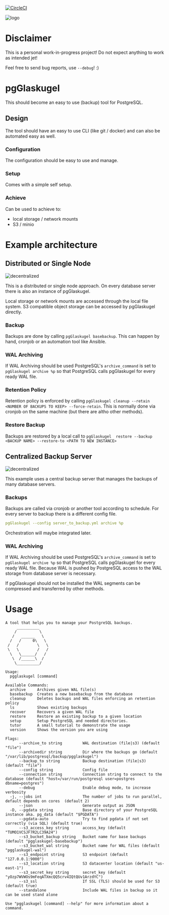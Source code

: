 [![CircleCI](https://circleci.com/gh/xxorde/pgglaskugel.svg?style=svg&circle-token=cb916b323f139fb7097f26dfca10267b1c9701a4)](https://circleci.com/gh/xxorde/pgglaskugel)

![logo](docs/img/glaskugel.png)

# Disclaimer

This is a personal work-in-progress project!
Do not expect anything to work as intended jet!

Feel free to send bug reports, use `--debug`! :)

# pgGlaskugel

This should become an easy to use (backup) tool for PostgreSQL.

## Design
The tool should have an easy to use CLI (like git / docker) and can also be automated easy as well.

### Configuration
The configuration should be easy to use and manage.

### Setup

Comes with a simple self setup.

### Achieve
Can be used to achieve to:
* local storage / network mounts
* S3 / minio


# Example architecture

## Distributed or Single Node
![decentralized](docs/img/arch_overview_decentralized.png)

This is a distributed or single node approach.
On every database server there is also an instance of pgGlaskugel.

Local storage or network mounts are accessed through the local file system.
S3 compatible object storage can be accessed by pgGlaskugel directly.

### Backup
Backups are done by calling `pgGlaskugel basebackup`. This can happen by hand, cronjob or an automation tool like Ansible.

### WAL Archiving
If WAL Archiving should be used PostgreSQL's `archive_command` is set to `pgGlaskugel archive %p` so that PostgreSQL calls pgGlaskugel for every ready WAL file.

### Retention Policy
Retention policy is enforced by calling `pgGlaskugel cleanup --retain <NUMBER OF BACKUPS TO KEEP> --force-retain`.
This is normally done via cronjob on the same machine (but there are altho other methods).

### Restore Backup
Backups are restored by a local call to `pgGlaskugel  restore --backup <BACKUP NAME> --restore-to <PATH TO NEW INSTANCE>`


## Centralized Backup Server
![decentralized](docs/img/arch_overview_centralized.png)

This example uses a central backup server that manages the backups of many database servers.

### Backups
Backups are called via cronjob or another tool according to schedule.
For every server to backup there is a different config file.
```yaml
pgGlaskugel --config server_to_backup.yml archive %p
```

Orchestration will maybe integrated later. 

### WAL Archiving
If WAL Archiving should be used PostgreSQL's `archive_command` is set to `pgGlaskugel archive %p` so that PostgreSQL calls pgGlaskugel for every ready WAL file.
Because WAL is pushed by PostgreSQL access to the WAL storage from database server is necessary.

If pgGlaskugel should not be installed the WAL segments can be compressed and transferred by other methods.


# Usage
```
A tool that helps you to manage your PostgreSQL backups.
     __________
    /          \
   /   ______   \
  /   /     0\   \
 /   /        \   \
 \   \        /   /
  \   \______/   /
   \  /______\  /
    \__________/

Usage:
  pgglaskugel [command]

Available Commands:
  archive     Archives given WAL file(s)
  basebackup  Creates a new basebackup from the database
  cleanup     Deletes backups and WAL files enforcing an retention policy
  ls          Shows existing backups
  recover     Recovers a given WAL file
  restore     Restore an existing backup to a given location
  setup       Setup PostgreSQL and needed directories.
  tutor       A small tutorial to demonstrate the usage
  version     Shows the version you are using

Flags:
      --archive_to string         WAL destination (file|s3) (default "file")
      --archivedir string         Dir where the backups go (default "/var/lib/postgresql/backup/pgglaskugel")
      --backup_to string          Backup destination (file|s3) (default "file")
      --config string             Config file
      --connection string         Connection string to connect to the database (default "host=/var/run/postgresql user=postgres dbname=postgres")
      --debug                     Enable debug mode, to increase verbosity
  -j, --jobs int                  The number of jobs to run parallel, default depends on cores  (default 2)
      --json                      Generate output as JSON
  -D, --pgdata string             Base directory of your PostgreSQL instance aka. pg_data (default "$PGDATA")
      --pgdata-auto               Try to find pgdata if not set correctly (via SQL) (default true)
      --s3_access_key string      access_key (default "TUMO1VCSJF7R2LC39A24")
      --s3_bucket_backup string   Bucket name for base backups (default "pgglaskugel-basebackup")
      --s3_bucket_wal string      Bucket name for WAL files (default "pgglaskugel-wal")
      --s3_endpoint string        S3 endpoint (default "127.0.0.1:9000")
      --s3_location string        S3 datacenter location (default "us-east-1")
      --s3_secret_key string      secret_key (default "yOzp7WVWOs9mFeqATXmcQQ5crv4IQtQUv1ArzdYC")
      --s3_ssl                    If SSL (TLS) should be used for S3 (default true)
      --standalone                Include WAL files in backup so it can be used stand alone

Use "pgglaskugel [command] --help" for more information about a command.
```